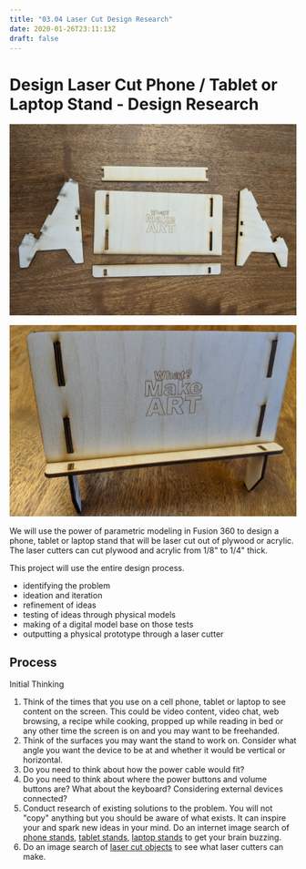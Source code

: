 ```yaml
---
title: "03.04 Laser Cut Design Research"
date: 2020-01-26T23:11:13Z
draft: false
---
```


# Design Laser Cut Phone / Tablet or Laptop Stand - Design Research

<div class="two-column-grid">

[![Laser Cut Parts Layed Out](2021-Laser-Cut-Stand-Parts-Layed-Out.jpg)](2021-Laser-Cut-Stand-Parts-Layed-Out.jpg)

[![Laser Cut Stand Assembled](2021-Laser-Cut-Stand-Assembeled.jpg)](2021-Laser-Cut-Stand-Assembeled.jpg)

</div>

We will use the power of parametric modeling in Fusion 360 to design a phone, tablet or laptop stand that will be laser cut out of plywood or acrylic. The laser cutters can cut plywood and acrylic from 1/8" to 1/4" thick.

This project will use the entire design process.

- identifying the problem
- ideation and iteration
- refinement of ideas
- testing of ideas through physical models
- making of a digital model base on those tests
- outputting a physical prototype through a laser cutter

## Process

Initial Thinking

1. Think of the times that you use on a cell phone, tablet or laptop to see content on the screen. This could be video content, video chat, web browsing, a recipe while cooking, propped up while reading in bed or any other time the screen is on and you may want to be freehanded.
2. Think of the surfaces you may want the stand to work on. Consider what angle you want the device to be at and whether it would be vertical or horizontal.
3. Do you need to think about how the power cable would fit?
4. Do you need to think about where the power buttons and volume buttons are? What about the keyboard? Considering external devices connected?
5. Conduct research of existing solutions to the problem. You will not "copy" anything but you should be aware of what exists. It can inspire your and spark new ideas in your mind. Do an internet image search of [phone stands](https://www.google.com/search?q=phone+stands&tbm=isch), [tablet stands](https://www.google.com/search?q=tablet+stands&tbm=isch), [laptop stands](https://www.google.com/search?q=laptop+stands&tbm=isch) to get your brain buzzing.
6. Do an image search of [laser cut objects](https://www.google.com/search?q=laser+cut+objects&tbm=isch) to see what laser cutters can make.
